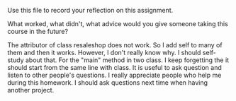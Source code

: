 Use this file to record your reflection on this assignment. 

What worked, what didn't, what advice would you give someone taking this course in the future?

The attributor of class resaleshop does not work. So I add self to many of them and then it works. However, I don't really know why. I should self-study about that. For the "main" method in two class. I keep forgetting the it should start from the same line with class. It is useful to ask question and listen to other people's questions. I really appreciate people who help me during this homework. I should ask questions next time when having another project.
